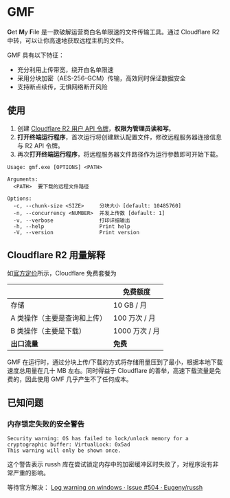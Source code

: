 # GMF

**G**et **M**y **F**ile 是一款破解运营商白名单限速的文件传输工具。通过 Cloudflare R2 中转，可以让你高速地获取远程主机的文件。

GMF 具有以下特征：

- 充分利用上传带宽，绕开白名单限速
- 采用分块加密（AES-256-GCM）传输，高效同时保证数据安全
- 支持断点续传，无惧网络断开风险

## 使用

1. 创建 [Cloudflare R2 用户 API 令牌](https://developers.cloudflare.com/r2/api/tokens/)，**权限为管理员读和写**。
2. **打开终端运行程序**，首次运行将创建默认配置文件，修改远程服务器连接信息与 R2 API 令牌。
3. 再次**打开终端运行程序**，将远程服务器文件路径作为运行参数即可开始下载。

```
Usage: gmf.exe [OPTIONS] <PATH>

Arguments:
  <PATH>  要下载的远程文件路径

Options:
  -c, --chunk-size <SIZE>     分块大小 [default: 10485760]
  -n, --concurrency <NUMBER>  并发上传数 [default: 1]
  -v, --verbose               打印详细输出
  -h, --help                  Print help
  -V, --version               Print version
```

## Cloudflare R2 用量解释

如[官方定价](https://developers.cloudflare.com/r2/pricing/#free-tier)所示，Cloudflare 免费套餐为

|                              | 免费额度       |
| ---------------------------- | -------------- |
| 存储                         | 10 GB / 月      |
| A 类操作（主要是查询和上传） | 100 万次 / 月  |
| B 类操作（主要是下载）       | 1000 万次 / 月 |
| **出口流量**                 | **免费**       |

GMF 在运行时，通过分块上传/下载的方式将存储用量压到了最小，根据本地下载速度总用量在几十 MB 左右。同时得益于 Cloudflare 的善举，高速下载流量是免费的，因此使用 GMF 几乎产生不了任何成本。

## 已知问题

### 内存锁定失败的安全警告

```
Security warning: OS has failed to lock/unlock memory for a cryptographic buffer: VirtualLock: 0x5ad
This warning will only be shown once.
```

这个警告表示 russh 库在尝试锁定内存中的加密缓冲区时失败了，对程序没有非常严重的影响。

等待官方解决： [Log warning on windows · Issue #504 · Eugeny/russh](https://github.com/Eugeny/russh/issues/504)
